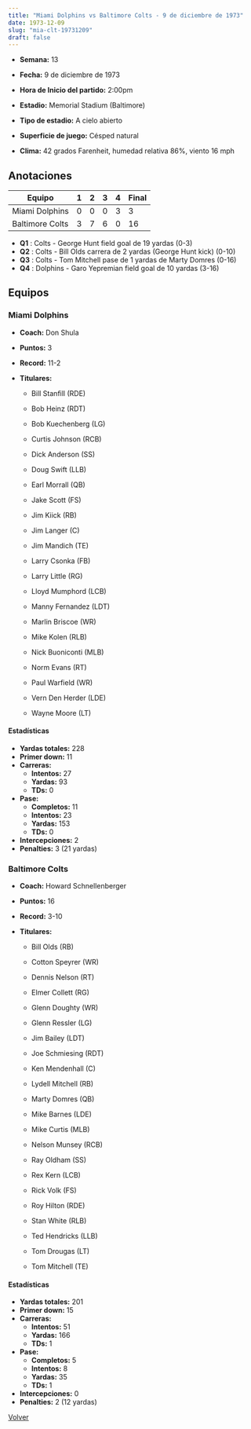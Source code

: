 ```yaml
---
title: "Miami Dolphins vs Baltimore Colts - 9 de diciembre de 1973"
date: 1973-12-09
slug: "mia-clt-19731209"
draft: false
---
```


* **Semana:** 13
* **Fecha:** 9 de diciembre de 1973

* **Hora de Inicio del partido:** 2:00pm
* **Estadio:** Memorial Stadium (Baltimore)
* **Tipo de estadio:** A cielo abierto
* **Superficie de juego:** Césped natural
* **Clima:** 42 grados Farenheit, humedad relativa 86%, viento 16 mph





## Anotaciones
| Equipo | 1 | 2 | 3 | 4 | Final |
|--------|---|---|---|---|-------|
| Miami Dolphins  | 0 | 0 | 0 | 3  | 3 |
| Baltimore Colts  | 3 | 7 | 6 | 0  | 16 |
* **Q1** : Colts - George Hunt field goal de 19 yardas (0-3)
* **Q2** : Colts - Bill Olds carrera de 2 yardas (George Hunt kick) (0-10)
* **Q3** : Colts - Tom Mitchell pase de 1 yardas de Marty Domres (0-16)
* **Q4** : Dolphins - Garo Yepremian field goal de 10 yardas (3-16)


## Equipos


### Miami Dolphins
* **Coach:** Don Shula
* **Puntos:** 3
* **Record:** 11-2
* **Titulares:** 

  * Bill Stanfill (RDE) 

  * Bob Heinz (RDT) 

  * Bob Kuechenberg (LG) 

  * Curtis Johnson (RCB) 

  * Dick Anderson (SS) 

  * Doug Swift (LLB) 

  * Earl Morrall (QB) 

  * Jake Scott (FS) 

  * Jim Kiick (RB) 

  * Jim Langer (C) 

  * Jim Mandich (TE) 

  * Larry Csonka (FB) 

  * Larry Little (RG) 

  * Lloyd Mumphord (LCB) 

  * Manny Fernandez (LDT) 

  * Marlin Briscoe (WR) 

  * Mike Kolen (RLB) 

  * Nick Buoniconti (MLB) 

  * Norm Evans (RT) 

  * Paul Warfield (WR) 

  * Vern Den Herder (LDE) 

  * Wayne Moore (LT) 

#### Estadísticas
* **Yardas totales:** 228
* **Primer down:** 11
* **Carreras:**
  * **Intentos:** 27
  * **Yardas:** 93
  * **TDs:** 0
* **Pase:**
  * **Completos:** 11
  * **Intentos:** 23
  * **Yardas:** 153
  * **TDs:** 0
* **Intercepciones:** 2
* **Penalties:** 3 (21 yardas)

### Baltimore Colts
* **Coach:** Howard Schnellenberger
* **Puntos:** 16
* **Record:** 3-10
* **Titulares:** 

  * Bill Olds (RB) 

  * Cotton Speyrer (WR) 

  * Dennis Nelson (RT) 

  * Elmer Collett (RG) 

  * Glenn Doughty (WR) 

  * Glenn Ressler (LG) 

  * Jim Bailey (LDT) 

  * Joe Schmiesing (RDT) 

  * Ken Mendenhall (C) 

  * Lydell Mitchell (RB) 

  * Marty Domres (QB) 

  * Mike Barnes (LDE) 

  * Mike Curtis (MLB) 

  * Nelson Munsey (RCB) 

  * Ray Oldham (SS) 

  * Rex Kern (LCB) 

  * Rick Volk (FS) 

  * Roy Hilton (RDE) 

  * Stan White (RLB) 

  * Ted Hendricks (LLB) 

  * Tom Drougas (LT) 

  * Tom Mitchell (TE) 

#### Estadísticas
* **Yardas totales:** 201
* **Primer down:** 15
* **Carreras:**
  * **Intentos:** 51
  * **Yardas:** 166
  * **TDs:** 1
* **Pase:**
  * **Completos:** 5
  * **Intentos:** 8
  * **Yardas:** 35
  * **TDs:** 1
* **Intercepciones:** 0
* **Penalties:** 2 (12 yardas)


[Volver](/historia/1973)
